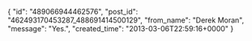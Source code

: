  {
   "id": "489066944462576",
   "post_id": "462493170453287_488691414500129",
   "from_name": "Derek Moran",
   "message": "Yes.",
   "created_time": "2013-03-06T22:59:16+0000"
 }
